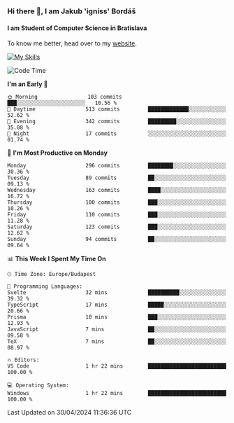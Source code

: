 ### Hi there 👋, I am Jakub 'igniss' Bordáš

#### I am Student of Computer Science in Bratislava
To know me better, head over to my [website](https://bordas.sk).

[![My Skills](https://skillicons.dev/icons?i=js,html,css,figma,svelte,java,kotlin,python,postgresql,typescript,nest,nodejs)](https://bordas.sk)


<!--START_SECTION:waka-->
![Code Time](http://img.shields.io/badge/Code%20Time-1%2C476%20hrs%2014%20mins-blue)

**I'm an Early 🐤** 

```text
🌞 Morning                103 commits         ███░░░░░░░░░░░░░░░░░░░░░░   10.56 % 
🌆 Daytime                513 commits         █████████████░░░░░░░░░░░░   52.62 % 
🌃 Evening                342 commits         █████████░░░░░░░░░░░░░░░░   35.08 % 
🌙 Night                  17 commits          ░░░░░░░░░░░░░░░░░░░░░░░░░   01.74 % 
```
📅 **I'm Most Productive on Monday** 

```text
Monday                   296 commits         ████████░░░░░░░░░░░░░░░░░   30.36 % 
Tuesday                  89 commits          ██░░░░░░░░░░░░░░░░░░░░░░░   09.13 % 
Wednesday                163 commits         ████░░░░░░░░░░░░░░░░░░░░░   16.72 % 
Thursday                 100 commits         ███░░░░░░░░░░░░░░░░░░░░░░   10.26 % 
Friday                   110 commits         ███░░░░░░░░░░░░░░░░░░░░░░   11.28 % 
Saturday                 123 commits         ███░░░░░░░░░░░░░░░░░░░░░░   12.62 % 
Sunday                   94 commits          ██░░░░░░░░░░░░░░░░░░░░░░░   09.64 % 
```


📊 **This Week I Spent My Time On** 

```text
🕑︎ Time Zone: Europe/Budapest

💬 Programming Languages: 
Svelte                   32 mins             ██████████░░░░░░░░░░░░░░░   39.32 % 
TypeScript               17 mins             █████░░░░░░░░░░░░░░░░░░░░   20.66 % 
Prisma                   10 mins             ███░░░░░░░░░░░░░░░░░░░░░░   12.93 % 
JavaScript               7 mins              ██░░░░░░░░░░░░░░░░░░░░░░░   09.58 % 
TeX                      7 mins              ██░░░░░░░░░░░░░░░░░░░░░░░   08.97 % 

🔥 Editors: 
VS Code                  1 hr 22 mins        █████████████████████████   100.00 % 

💻 Operating System: 
Windows                  1 hr 22 mins        █████████████████████████   100.00 % 
```


 Last Updated on 30/04/2024 11:36:36 UTC
<!--END_SECTION:waka-->

